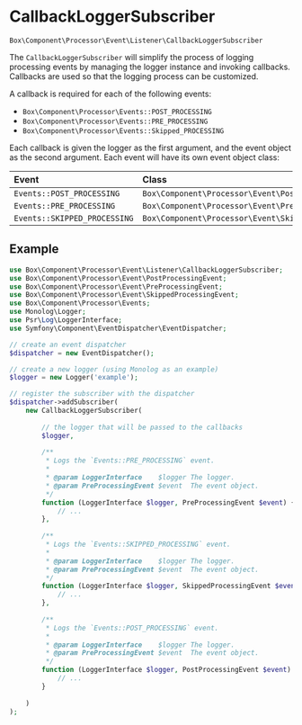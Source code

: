 CallbackLoggerSubscriber
========================

    Box\Component\Processor\Event\Listener\CallbackLoggerSubscriber
    
The `CallbackLoggerSubscriber` will simplify the process of logging processing
events by managing the logger instance and invoking callbacks. Callbacks are
used so that the logging process can be customized.

A callback is required for each of the following events:

- `Box\Component\Processor\Events::POST_PROCESSING`
- `Box\Component\Processor\Events::PRE_PROCESSING`
- `Box\Component\Processor\Events::Skipped_PROCESSING`

Each callback is given the logger as the first argument, and the event object
as the second argument. Each event will have its own event object class:

| Event                        | Class                                                  |
|:-----------------------------|:-------------------------------------------------------|
| `Events::POST_PROCESSING`    | `Box\Component\Processor\Event\PostProcessingEvent`    |
| `Events::PRE_PROCESSING`     | `Box\Component\Processor\Event\PreProcessingEvent`     |
| `Events::SKIPPED_PROCESSING` | `Box\Component\Processor\Event\SkippedProcessingEvent` |

Example
-------

```php
use Box\Component\Processor\Event\Listener\CallbackLoggerSubscriber;
use Box\Component\Processor\Event\PostProcessingEvent;
use Box\Component\Processor\Event\PreProcessingEvent;
use Box\Component\Processor\Event\SkippedProcessingEvent;
use Box\Component\Processor\Events;
use Monolog\Logger;
use Psr\Log\LoggerInterface;
use Symfony\Component\EventDispatcher\EventDispatcher;

// create an event dispatcher
$dispatcher = new EventDispatcher();

// create a new logger (using Monolog as an example)
$logger = new Logger('example');

// register the subscriber with the dispatcher
$dispatcher->addSubscriber(
    new CallbackLoggerSubscriber(
        
        // the logger that will be passed to the callbacks
        $logger,
        
        /**
         * Logs the `Events::PRE_PROCESSING` event.
         *
         * @param LoggerInterface    $logger The logger.
         * @param PreProcessingEvent $event  The event object.
         */
        function (LoggerInterface $logger, PreProcessingEvent $event) {
            // ...
        },
                 
        /**
         * Logs the `Events::SKIPPED_PROCESSING` event.
         *
         * @param LoggerInterface    $logger The logger.
         * @param PreProcessingEvent $event  The event object.
         */
        function (LoggerInterface $logger, SkippedProcessingEvent $event) {
            // ...
        },
                  
        /**
         * Logs the `Events::POST_PROCESSING` event.
         *
         * @param LoggerInterface    $logger The logger.
         * @param PreProcessingEvent $event  The event object.
         */
        function (LoggerInterface $logger, PostProcessingEvent $event) {
            // ...
        }
        
    )
);
```
